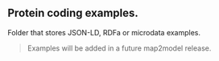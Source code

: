 ## Protein coding examples. 
Folder that stores JSON-LD, RDFa or microdata examples.
>Examples will be added in a future map2model release.
